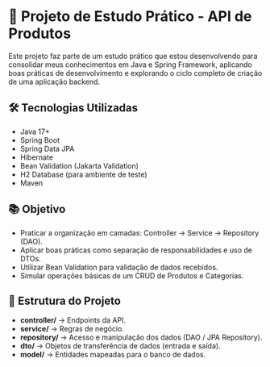 # 📌 Projeto de Estudo Prático - API de Produtos

Este projeto faz parte de um estudo prático que estou desenvolvendo para consolidar meus conhecimentos em Java e Spring Framework, aplicando boas práticas de desenvolvimento e explorando o ciclo completo de criação de uma aplicação backend.

## 🛠️ Tecnologias Utilizadas
- Java 17+
- Spring Boot
- Spring Data JPA
- Hibernate
- Bean Validation (Jakarta Validation)
- H2 Database (para ambiente de teste)
- Maven

## 📚 Objetivo
- Praticar a organização em camadas: Controller → Service → Repository (DAO).  
- Aplicar boas práticas como separação de responsabilidades e uso de DTOs.  
- Utilizar Bean Validation para validação de dados recebidos.  
- Simular operações básicas de um CRUD de Produtos e Categorias.  

## 📂 Estrutura do Projeto
- **controller/** → Endpoints da API.  
- **service/** → Regras de negócio.  
- **repository/** → Acesso e manipulação dos dados (DAO / JPA Repository).  
- **dto/** → Objetos de transferência de dados (entrada e saída).  
- **model/** → Entidades mapeadas para o banco de dados.  
